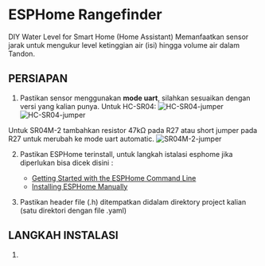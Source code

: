 # ESPHome Rangefinder
DIY Water Level for Smart Home (Home Assistant)
Memanfaatkan sensor jarak untuk mengukur level ketinggian air (isi) hingga volume air dalam Tandon.

## PERSIAPAN
1. Pastikan sensor menggunakan **mode uart**, silahkan sesuaikan dengan versi yang kalian punya.
Untuk HC-SR04:
![HC-SR04-jumper](https://ptsolns.com/cdn/shop/files/Modes.jpg?v=1697006723&width=1445)
![HC-SR04-jumper](https://inwfile.com/s-j/afo1mt.jpg)

Untuk SR04M-2 tambahkan resistor 47kΩ pada R27 atau short jumper pada R27 untuk merubah ke mode uart automatic.
![SR04M-2-jumper](https://circuitdigest.com/sites/default/files/inlineimages/u5/R27-jumper-in-Ultrasonic-Module.jpg)


2. Pastikan ESPHome terinstall, untuk langkah istalasi esphome jika diperlukan bisa dicek disini :
    - [Getting Started with the ESPHome Command Line](https://esphome.io/guides/getting_started_command_line.html)
    - [Installing ESPHome Manually](https://esphome.io/guides/installing_esphome)

3. Pastikan header file (.h) ditempatkan didalam direktory project kalian (satu direktori dengan file .yaml)

## LANGKAH INSTALASI
1. 